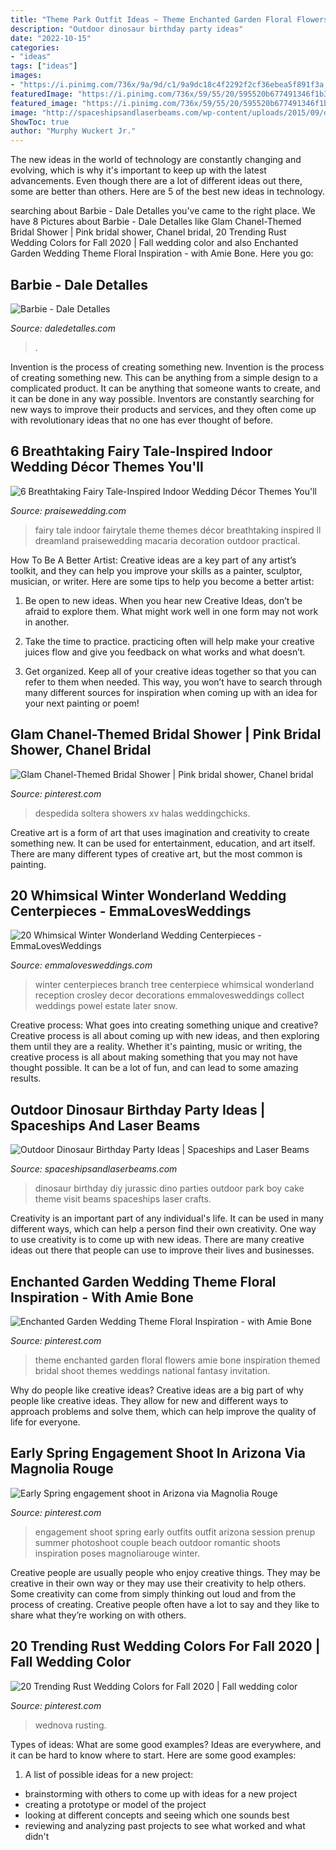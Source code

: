 ```yaml
---
title: "Theme Park Outfit Ideas ~ Theme Enchanted Garden Floral Flowers Amie Bone Inspiration Themed Bridal Shoot Themes Weddings National Fantasy Invitation"
description: "Outdoor dinosaur birthday party ideas"
date: "2022-10-15"
categories:
- "ideas"
tags: ["ideas"]
images:
- "https://i.pinimg.com/736x/9a/9d/c1/9a9dc18c4f2292f2cf36ebea5f891f3a.jpg"
featuredImage: "https://i.pinimg.com/736x/59/55/20/595520b677491346f1b3787531882610.jpg"
featured_image: "https://i.pinimg.com/736x/59/55/20/595520b677491346f1b3787531882610.jpg"
image: "http://spaceshipsandlaserbeams.com/wp-content/uploads/2015/09/diy-dinosaur-birthday-party-ideas-at-home.jpg"
ShowToc: true
author: "Murphy Wuckert Jr."
---
```



The new ideas in the world of technology are constantly changing and evolving, which is why it's important to keep up with the latest advancements. Even though there are a lot of different ideas out there, some are better than others. Here are 5 of the best new ideas in technology.

	

		
searching about Barbie - Dale Detalles you've came to the right place. We have 8 Pictures about Barbie - Dale Detalles like Glam Chanel-Themed Bridal Shower | Pink bridal shower, Chanel bridal, 20 Trending Rust Wedding Colors for Fall 2020 | Fall wedding color and also Enchanted Garden Wedding Theme Floral Inspiration - with Amie Bone. Here you go:
		
    
## Barbie - Dale Detalles

<img loading=lazy src="https://i1.wp.com/www.daledetalles.com/wp-content/uploads/2016/07/fiesta-barbie32.jpg" onerror="this.onerror=null;this.src='https://tse4.mm.bing.net/th?id=OIP.tktIp8B3dbYWYise9lHrIwHaJ4&amp;pid=15.1';" alt="Barbie - Dale Detalles">

_Source: daledetalles.com_

>. 

	

Invention is the process of creating something new.
Invention is the process of creating something new. This can be anything from a simple design to a complicated product. It can be anything that someone wants to create, and it can be done in any way possible. Inventors are constantly searching for new ways to improve their products and services, and they often come up with revolutionary ideas that no one has ever thought of before.

    
## 6 Breathtaking Fairy Tale-Inspired Indoor Wedding Décor Themes You&#039;ll

<img loading=lazy src="https://www.praisewedding.com/wp-content/uploads/2017/07/fairytaleindoorwedding01-dreamland.jpg" onerror="this.onerror=null;this.src='https://tse3.mm.bing.net/th?id=OIP.N9NsK4Mupcxp8rO9baI0ZAHaT0&amp;pid=15.1';" alt="6 Breathtaking Fairy Tale-Inspired Indoor Wedding Décor Themes You&#039;ll">

_Source: praisewedding.com_

>fairy tale indoor fairytale theme themes décor breathtaking inspired ll dreamland praisewedding macaria decoration outdoor practical. 

	

How To Be A Better Artist:
Creative ideas are a key part of any artist’s toolkit, and they can help you improve your skills as a painter, sculptor, musician, or writer. Here are some tips to help you become a better artist:
1. Be open to new ideas. When you hear new Creative Ideas, don’t be afraid to explore them. What might work well in one form may not work in another.

2. Take the time to practice. practicing often will help make your creative juices flow and give you feedback on what works and what doesn’t.

3. Get organized. Keep all of your creative ideas together so that you can refer to them when needed. This way, you won’t have to search through many different sources for inspiration when coming up with an idea for your next painting or poem!

    
## Glam Chanel-Themed Bridal Shower | Pink Bridal Shower, Chanel Bridal

<img loading=lazy src="https://i.pinimg.com/736x/59/55/20/595520b677491346f1b3787531882610.jpg" onerror="this.onerror=null;this.src='https://tse2.mm.bing.net/th?id=OIP.vD_a-Wculp1E3K9WvGbNGgHaLF&amp;pid=15.1';" alt="Glam Chanel-Themed Bridal Shower | Pink bridal shower, Chanel bridal">

_Source: pinterest.com_

>despedida soltera showers xv halas weddingchicks. 

	

Creative art is a form of art that uses imagination and creativity to create something new. It can be used for entertainment, education, and art itself. There are many different types of creative art, but the most common is painting.

    
## 20 Whimsical Winter Wonderland Wedding Centerpieces - EmmaLovesWeddings

<img loading=lazy src="http://emmalovesweddings.com/wp-content/uploads/2018/07/tree-branch-winter-wedding-centerpiece-ideas.jpg" onerror="this.onerror=null;this.src='https://tse3.mm.bing.net/th?id=OIP.yR7fh1_DCzOwkbX7j9nSJAHaLZ&amp;pid=15.1';" alt="20 Whimsical Winter Wonderland Wedding Centerpieces - EmmaLovesWeddings">

_Source: emmalovesweddings.com_

>winter centerpieces branch tree centerpiece whimsical wonderland reception crosley decor decorations emmalovesweddings collect weddings powel estate later snow. 

	

Creative process: What goes into creating something unique and creative?
Creative process is all about coming up with new ideas, and then exploring them until they are a reality. Whether it's painting, music or writing, the creative process is all about making something that you may not have thought possible. It can be a lot of fun, and can lead to some amazing results.

    
## Outdoor Dinosaur Birthday Party Ideas | Spaceships And Laser Beams

<img loading=lazy src="http://spaceshipsandlaserbeams.com/wp-content/uploads/2015/09/diy-dinosaur-birthday-party-ideas-at-home.jpg" onerror="this.onerror=null;this.src='https://tse3.mm.bing.net/th?id=OIP.aIXFq49nQ5rNsUj15mvE-gHaKl&amp;pid=15.1';" alt="Outdoor Dinosaur Birthday Party Ideas | Spaceships and Laser Beams">

_Source: spaceshipsandlaserbeams.com_

>dinosaur birthday diy jurassic dino parties outdoor park boy cake theme visit beams spaceships laser crafts. 

	

Creativity is an important part of any individual's life. It can be used in many different ways, which can help a person find their own creativity. One way to use creativity is to come up with new ideas. There are many creative ideas out there that people can use to improve their lives and businesses.

    
## Enchanted Garden Wedding Theme Floral Inspiration - With Amie Bone

<img loading=lazy src="https://i.pinimg.com/736x/9a/9d/c1/9a9dc18c4f2292f2cf36ebea5f891f3a.jpg" onerror="this.onerror=null;this.src='https://tse2.mm.bing.net/th?id=OIP.VbPbuo1n3YzgaxtAtqAtFwHaLH&amp;pid=15.1';" alt="Enchanted Garden Wedding Theme Floral Inspiration - with Amie Bone">

_Source: pinterest.com_

>theme enchanted garden floral flowers amie bone inspiration themed bridal shoot themes weddings national fantasy invitation. 

	

Why do people like creative ideas?
Creative ideas are a big part of why people like creative ideas. They allow for new and different ways to approach problems and solve them, which can help improve the quality of life for everyone.

    
## Early Spring Engagement Shoot In Arizona Via Magnolia Rouge

<img loading=lazy src="https://i.pinimg.com/736x/59/26/7a/59267a05afc6f670759ffc631940e4fc--engagement-ideas-engagement-shoots.jpg" onerror="this.onerror=null;this.src='https://tse4.mm.bing.net/th?id=OIP.zwdPgnlG2B4UmfeAbb43FAHaJ8&amp;pid=15.1';" alt="Early Spring engagement shoot in Arizona via Magnolia Rouge">

_Source: pinterest.com_

>engagement shoot spring early outfits outfit arizona session prenup summer photoshoot couple beach outdoor romantic shoots inspiration poses magnoliarouge winter. 

	

Creative people are usually people who enjoy creative things. They may be creative in their own way or they may use their creativity to help others. Some creativity can come from simply thinking out loud and from the process of creating. Creative people often have a lot to say and they like to share what they’re working on with others.

    
## 20 Trending Rust Wedding Colors For Fall 2020 | Fall Wedding Color

<img loading=lazy src="https://i.pinimg.com/736x/08/15/cb/0815cb3836fb0e90373f74adb11ecbb4.jpg" onerror="this.onerror=null;this.src='https://tse3.mm.bing.net/th?id=OIP.CofG7Y9Wyld8Wah7gm0-wAHaQr&amp;pid=15.1';" alt="20 Trending Rust Wedding Colors for Fall 2020 | Fall wedding color">

_Source: pinterest.com_

>wednova rusting. 

	

Types of ideas: What are some good examples?
Ideas are everywhere, and it can be hard to know where to start. Here are some good examples:
1. A list of possible ideas for a new project: 
- brainstorming with others to come up with ideas for a new project 
- creating a prototype or model of the project 
- looking at different concepts and seeing which one sounds best 
- reviewing and analyzing past projects to see what worked and what didn't 

